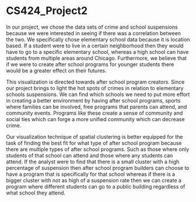 # CS424_Project2

In our project, we chose the data sets of crime and school suspensions because we were interested in seeing if there was a correlation between the two. We specifically chose elementary school data because it is location based. If a student were to live in a certain neighborhood then they would have to go to a specific elementary school, whereas a high school can have students from multiple areas around Chicago. Furthermore, we believe that if we were to create after school programs for younger students there would be a greater effect on their futures.

This visualization is directed towards after school program creators. Since our project brings to light the hot spots of crimes in relation to elementary schools suspensions. We can find which schools we need to  put more effort in creating a better environment by having after school programs, sports where families can be involved, free programs that parents can attend, and community events. Programs like these create a sense of community and social ties which  can forge a more unified community which can decrease crime.

Our visualization technique of spatial clustering is better equipped for the task of finding the best fit for what type of after school program because there are multiple types of after school programs. Such as those where only students of that school can attend and those where any students can attend. If the analyst were to find that there is a small cluster with a high percentage of suspension then after school program builders can choose to have a program that is specifically for that school whereas if there is a bigger cluster with not as high of a suspension rate then we can create a program where different students can go to a public building regardless of what school they attend.
